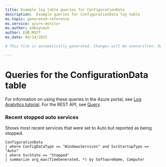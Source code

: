 ```yaml
---
title: Example log table queries for ConfigurationData
description:  Example queries for ConfigurationData log table
ms.topic: generated-reference
ms.service: azure-monitor
ms.author: edbaynash
author: EdB-MSFT
ms.date: 04/14/2025

# This file is automatically generated. Changes will be overwritten. Do not change this file directly. 

---
```


# Queries for the ConfigurationData table

For information on using these queries in the Azure portal, see [Log Analytics tutorial](/azure/azure-monitor/logs/log-analytics-tutorial). For the REST API, see [Query](/azure/azure-monitor/logs/api/overview).


### Recent stopped auto services  


Shows most recent services that were set to Auto but reported as being stopped.  

```query
ConfigurationData
| where ConfigDataType == "WindowsServices" and SvcStartupType == "Auto"
| where SvcState == "Stopped"
| summarize arg_max(TimeGenerated, *) by SoftwareName, Computer
```

